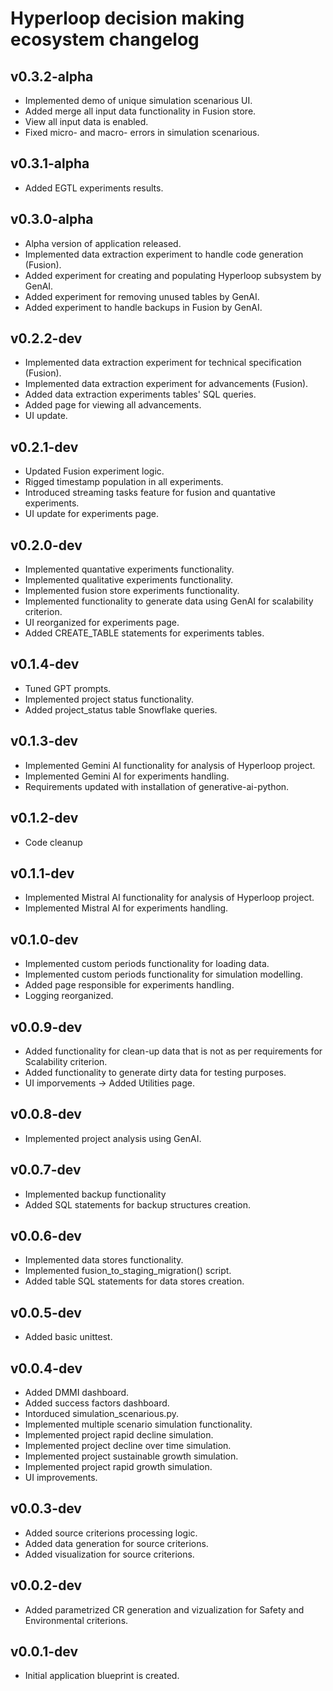 # Hyperloop decision making ecosystem changelog

## v0.3.2-alpha

- Implemented demo of unique simulation scenarious UI.
- Added merge all input data functionality in Fusion store.
- View all input data is enabled.
- Fixed micro- and macro- errors in simulation scenarious.

## v0.3.1-alpha

- Added EGTL experiments results.

## v0.3.0-alpha

- Alpha version of application released.
- Implemented data extraction experiment to handle code generation (Fusion).
- Added experiment for creating and populating Hyperloop subsystem by GenAI.
- Added experiment for removing unused tables by GenAI.
- Added experiment to handle backups in Fusion by GenAI.

## v0.2.2-dev

- Implemented data extraction experiment for technical specification (Fusion).
- Implemented data extraction experiment for advancements (Fusion).
- Added data extraction experiments tables' SQL queries.
- Added page for viewing all advancements.
- UI update.

## v0.2.1-dev

- Updated Fusion experiment logic.
- Rigged timestamp population in all experiments.
- Introduced streaming tasks feature for fusion and quantative experiments.
- UI update for experiments page.

## v0.2.0-dev

- Implemented quantative experiments functionality.
- Implemented qualitative experiments functionality.
- Implemented fusion store experiments functionality.
- Implemented functionality to generate data using GenAI for scalability criterion.
- UI reorganized for experiments page.
- Added CREATE_TABLE statements for experiments tables.

## v0.1.4-dev

- Tuned GPT prompts.
- Implemented project status functionality.
- Added project_status table Snowflake queries.

## v0.1.3-dev

- Implemented Gemini AI functionality for analysis of Hyperloop project.
- Implemented Gemini AI for experiments handling.
- Requirements updated with installation of generative-ai-python.

## v0.1.2-dev

- Code cleanup

## v0.1.1-dev

- Implemented Mistral AI functionality for analysis of Hyperloop project.
- Implemented Mistral AI for experiments handling.

## v0.1.0-dev

- Implemented custom periods functionality for loading data.
- Implemented custom periods functionality for simulation modelling.
- Added page responsible for experiments handling.
- Logging reorganized.

## v0.0.9-dev

- Added functionality for clean-up data that is not as per requirements for Scalability criterion.
- Added functionality to generate dirty data for testing purposes.
- UI imporvements -> Added Utilities page.

## v0.0.8-dev

- Implemented project analysis using GenAI.

## v0.0.7-dev

- Implemented backup functionality
- Added SQL statements for backup structures creation.

## v0.0.6-dev

- Implemented data stores functionality.
- Implemented fusion_to_staging_migration() script.
- Added table SQL statements for data stores creation.

## v0.0.5-dev

- Added basic unittest.

## v0.0.4-dev

- Added DMMI dashboard.
- Added success factors dashboard.
- Intorduced simulation_scenarious.py.
- Implemented multiple scenario simulation functionality.
- Implemented project rapid decline simulation.
- Implemented project decline over time simulation.
- Implemented project sustainable growth simulation.
- Implemented project rapid growth simulation.
- UI improvements.

## v0.0.3-dev

- Added source criterions processing logic.
- Added data generation for source criterions.
- Added visualization for source criterions.

## v0.0.2-dev

- Added parametrized CR generation and vizualization for Safety and Environmental criterions.

## v0.0.1-dev

- Initial application blueprint is created.
